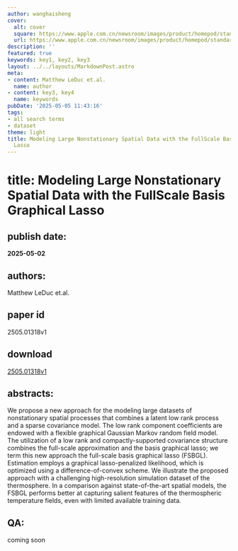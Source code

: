 ```yaml
---
author: wanghaisheng
cover:
  alt: cover
  square: https://www.apple.com.cn/newsroom/images/product/homepod/standard/Apple-HomePod-hero-230118_big.jpg.large_2x.jpg
  url: https://www.apple.com.cn/newsroom/images/product/homepod/standard/Apple-HomePod-hero-230118_big.jpg.large_2x.jpg
description: ''
featured: true
keywords: key1, key2, key3
layout: ../../layouts/MarkdownPost.astro
meta:
- content: Matthew LeDuc et.al.
  name: author
- content: key3, key4
  name: keywords
pubDate: '2025-05-05 11:43:16'
tags:
- all search terms
- dataset
theme: light
title: Modeling Large Nonstationary Spatial Data with the FullScale Basis Graphical
  Lasso
---
```


# title: Modeling Large Nonstationary Spatial Data with the FullScale Basis Graphical Lasso 
## publish date: 
**2025-05-02** 
## authors: 
  Matthew LeDuc et.al. 
## paper id
2505.01318v1
## download
[2505.01318v1](http://arxiv.org/abs/2505.01318v1)
## abstracts:
We propose a new approach for the modeling large datasets of nonstationary spatial processes that combines a latent low rank process and a sparse covariance model. The low rank component coefficients are endowed with a flexible graphical Gaussian Markov random field model. The utilization of a low rank and compactly-supported covariance structure combines the full-scale approximation and the basis graphical lasso; we term this new approach the full-scale basis graphical lasso (FSBGL). Estimation employs a graphical lasso-penalized likelihood, which is optimized using a difference-of-convex scheme. We illustrate the proposed approach with a challenging high-resolution simulation dataset of the thermosphere. In a comparison against state-of-the-art spatial models, the FSBGL performs better at capturing salient features of the thermospheric temperature fields, even with limited available training data.
## QA:
coming soon
